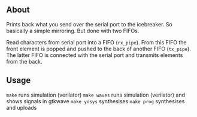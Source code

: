 ## About

Prints back what you send over the serial port to the icebreaker. So basically
a simple mirroring. But done with two FIFOs.

Read characters from serial port into a FIFO (`rx_pipe`). From this FIFO the
front element is popped and pushed to the back of another FIFO (`tx_pipe`). The
latter FIFO is connected with the serial port and transmits elements from the
back.

## Usage

`make` runs simulation (verilator)
`make waves` runs simulation (verilator) and shows signals in gtkwave
`make yosys` synthesises 
`make prog` synthesises and uploads

